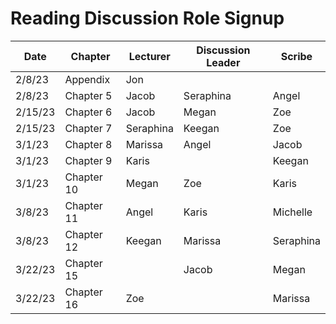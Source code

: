 # Reading Discussion Role Signup

| Date    | Chapter    | Lecturer  | Discussion Leader | Scribe    |
| ------- | ---------- | --------- | ----------------- | --------- |
| 2/8/23  | Appendix   | Jon       |                   |           |
| 2/8/23  | Chapter 5  | Jacob     |    Seraphina      | Angel     |
| 2/15/23 | Chapter 6  | Jacob     |       Megan       |    Zoe    |
| 2/15/23 | Chapter 7  | Seraphina |      Keegan       |   Zoe     |
| 3/1/23 | Chapter 8  |  Marissa  |   Angel           | Jacob     |
| 3/1/23 | Chapter 9  |  Karis    |                   |  Keegan   |
| 3/1/23  | Chapter 10 |   Megan   |        Zoe        | Karis     |
| 3/8/23  | Chapter 11 |   Angel   |  Karis            |  Michelle |
| 3/8/23  | Chapter 12 |   Keegan  |          Marissa  | Seraphina |
| 3/22/23  | Chapter 15 |           |       Jacob       | Megan     |
| 3/22/23  | Chapter 16 |  Zoe      |                   | Marissa   |
